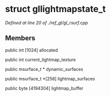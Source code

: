 # struct gllightmapstate_t

*Defined at line 20 of ./ref_gl/gl_rsurf.cpp*

## Members

public int [1024] allocated

public int current_lightmap_texture

public msurface_t * dynamic_surfaces

public msurface_t *[256] lightmap_surfaces

public byte [4194304] lightmap_buffer



